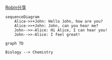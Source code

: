 [Robin分享](https://help.obsidian.md/How+to/Format+your+notes)
```mermaid
sequenceDiagram
    Alice->>+John: Hello John, how are you?
    Alice->>+John: John, can you hear me?
    John-->>-Alice: Hi Alice, I can hear you!
    John-->>-Alice: I feel great!
```
```mermaid
graph TD

Biology --> Chemistry
```
